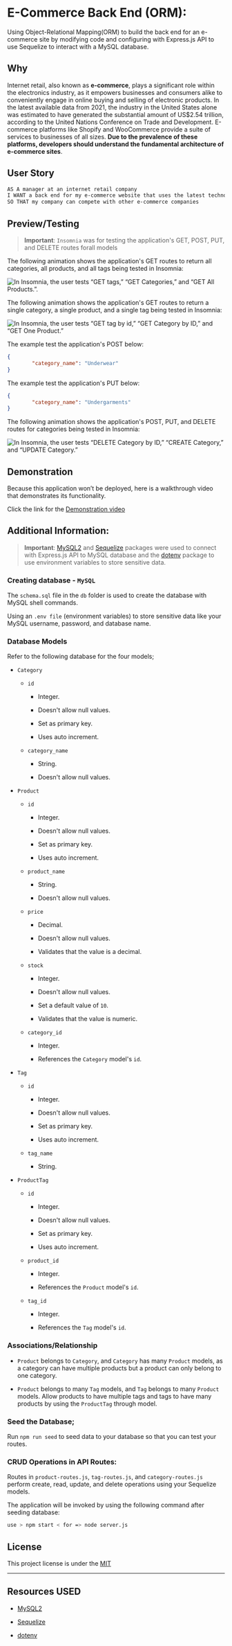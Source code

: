 # E-Commerce Back End (ORM): 
Using Object-Relational Mapping(ORM) to build the back end for an e-commerce site by modifying code and configuring with Express.js API to use Sequelize to interact with a MySQL database.

## Why

Internet retail, also known as **e-commerce**, plays a significant role within the electronics industry, as it empowers businesses and consumers alike to conveniently engage in online buying and selling of electronic products. In the latest available data from 2021, the industry in the United States alone was estimated to have generated the substantial amount of US$2.54 trillion, according to the United Nations Conference on Trade and Development. E-commerce platforms like Shopify and WooCommerce provide a suite of services to businesses of all sizes. **Due to the prevalence of these platforms, developers should understand the fundamental architecture of e-commerce sites**.

## User Story

```md
AS A manager at an internet retail company
I WANT a back end for my e-commerce website that uses the latest technologies
SO THAT my company can compete with other e-commerce companies
```

## Preview/Testing

> **Important**: `Insomnia` was for testing the application's GET, POST, PUT, and DELETE routes forall models

The following animation shows the application's GET routes to return all categories, all products, and all tags being tested in Insomnia:

![In Insomnia, the user tests “GET tags,” “GET Categories,” and “GET All Products.”.](./Assets/13-orm-homework-demo-01.gif)

The following animation shows the application's GET routes to return a single category, a single product, and a single tag being tested in Insomnia:

![In Insomnia, the user tests “GET tag by id,” “GET Category by ID,” and “GET One Product.”](./Assets/13-orm-homework-demo-02.gif)

The example test the application's POST below:

```json
{
		"category_name": "Underwear"
}
```

The example test the application's PUT below:

```json
{
		"category_name": "Undergarments"
}
```

The following animation shows the application's POST, PUT, and DELETE routes for categories being tested in Insomnia:

![In Insomnia, the user tests “DELETE Category by ID,” “CREATE Category,” and “UPDATE Category.”](./Assets/13-orm-homework-demo-03.gif)

## Demonstration

Because this application won’t be deployed, here is a walkthrough video that demonstrates its functionality.

Click the link for the [Demonstration video](https://watch.screencastify.com/v/JulLESN5AeOWlVINxdVc)

## Additional Information:

> **Important**: [MySQL2](https://www.npmjs.com/package/mysql2) and [Sequelize](https://www.npmjs.com/package/sequelize) packages were used to connect with Express.js API to MySQL database and the [dotenv](https://www.npmjs.com/package/dotenv) package to use environment variables to store sensitive data.
### Creating database - `MySQL`
The `schema.sql` file in the `db` folder is used to create the database with MySQL shell commands.

Using an `.env file` (environment variables) to store sensitive data like your MySQL username, password, and database name.

### Database Models

Refer to the following database for the four models;

* `Category`

  * `id`

    * Integer.
  
    * Doesn't allow null values.
  
    * Set as primary key.
  
    * Uses auto increment.

  * `category_name`
  
    * String.
  
    * Doesn't allow null values.

* `Product`

  * `id`
  
    * Integer.
  
    * Doesn't allow null values.
  
    * Set as primary key.
  
    * Uses auto increment.

  * `product_name`
  
    * String.
  
    * Doesn't allow null values.

  * `price`
  
    * Decimal.
  
    * Doesn't allow null values.
  
    * Validates that the value is a decimal.

  * `stock`
  
    * Integer.
  
    * Doesn't allow null values.
  
    * Set a default value of `10`.
  
    * Validates that the value is numeric.

  * `category_id`
  
    * Integer.
  
    * References the `Category` model's `id`.

* `Tag`

  * `id`
  
    * Integer.
  
    * Doesn't allow null values.
  
    * Set as primary key.
  
    * Uses auto increment.

  * `tag_name`
  
    * String.

* `ProductTag`

  * `id`

    * Integer.

    * Doesn't allow null values.

    * Set as primary key.

    * Uses auto increment.

  * `product_id`

    * Integer.

    * References the `Product` model's `id`.

  * `tag_id`

    * Integer.

    * References the `Tag` model's `id`.

### Associations/Relationship

* `Product` belongs to `Category`, and `Category` has many `Product` models, as a category can have multiple products but a product can only belong to one category.

* `Product` belongs to many `Tag` models, and `Tag` belongs to many `Product` models. Allow products to have multiple tags and tags to have many products by using the `ProductTag` through model.

### Seed the Database; 
Run `npm run seed` to seed data to your database so that you can test your routes.

### CRUD Operations in API Routes: 
Routes in `product-routes.js`, `tag-routes.js`, and `category-routes.js` perform create, read, update, and delete operations using your Sequelize models.

The application will be invoked by using the following command after seeding database:

```bash
use > npm start < for => node server.js
```

## License

This project license is under the [MIT](https://opensource.org/licenses/MIT)

---
## Resources USED

* [MySQL2](https://www.npmjs.com/package/mysql2)

* [Sequelize](https://www.npmjs.com/package/sequelize)

* [dotenv](https://www.npmjs.com/package/dotenv)
